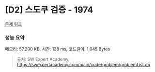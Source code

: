 # [D2] 스도쿠 검증 - 1974 

[문제 링크](https://swexpertacademy.com/main/code/problem/problemDetail.do?contestProbId=AV5Psz16AYEDFAUq) 

### 성능 요약

메모리: 57,200 KB, 시간: 138 ms, 코드길이: 1,045 Bytes



> 출처: SW Expert Academy, https://swexpertacademy.com/main/code/problem/problemList.do